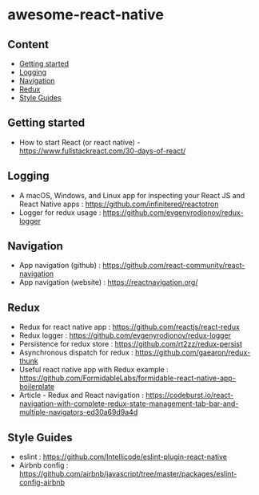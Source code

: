 # awesome-react-native

## Content

- [Getting started](#getting-started)
- [Logging](#Logging)
- [Navigation](#Navigation)
- [Redux](#Redux)
- [Style Guides](#style-guides)

## Getting started
- How to start React (or react native) - https://www.fullstackreact.com/30-days-of-react/

## Logging
- A macOS, Windows, and Linux app for inspecting your React JS and React Native apps : https://github.com/infinitered/reactotron
- Logger for redux usage : https://github.com/evgenyrodionov/redux-logger

## Navigation
- App navigation (github) : https://github.com/react-community/react-navigation
- App navigation (website) : https://reactnavigation.org/

## Redux 
- Redux for react native app : https://github.com/reactjs/react-redux
- Redux logger : https://github.com/evgenyrodionov/redux-logger
- Persistence for redux store : https://github.com/rt2zz/redux-persist
- Asynchronous dispatch for redux : https://github.com/gaearon/redux-thunk
- Useful react native app with Redux example : https://github.com/FormidableLabs/formidable-react-native-app-boilerplate
- Article - Redux and React navigation : https://codeburst.io/react-navigation-with-complete-redux-state-management-tab-bar-and-multiple-navigators-ed30a69d9a4d

## Style Guides
- eslint : https://github.com/Intellicode/eslint-plugin-react-native
- Airbnb config : https://github.com/airbnb/javascript/tree/master/packages/eslint-config-airbnb
